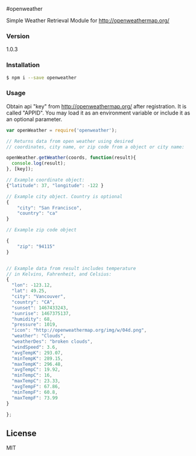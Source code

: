 #openweather

Simple Weather Retrieval Module for http://openweathermap.org/

### Version
1.0.3

### Installation
```sh
$ npm i --save openweather
```

### Usage
Obtain api "key" from http://openweathermap.org/ after registration. It is called "APPID". You may load it as an environment variable or include it as an optional parameter. 
```js
var openWeather = require('openweather');

// Returns data from open weather using desired 
// coordinates, city name, or zip code from a object or city name:

openWeather.getWeather(coords, function(result){
  console.log(result);
}, [key]);

// Example coordinate object:
{"latitude": 37, "longitude": -122 }

// Example city object. Country is optional  
{
    "city": "San Francisco",
    "country": "ca"
}

// Example zip code object

{
    "zip": "94115"
}


// Example data from result includes temperature 
// in Kelvins, Fahrenheit, and Celsius:
{
  "lon": -123.12,
  "lat": 49.25,
  "city": "Vancouver",
  "country": "CA",
  "sunset": 1467433243,
  "sunrise": 1467375137,
  "humidity": 68,
  "pressure": 1019,
  "icon": "http://openweathermap.org/img/w/04d.png",
  "weather": "Clouds",
  "weatherDes": "broken clouds",
  "windSpeed": 3.6,
  "avgTempK": 293.07,
  "minTempK": 289.15,
  "maxTempK": 296.48,
  "avgTempC": 19.92,
  "minTempC": 16,
  "maxTempC": 23.33,
  "avgTempF": 67.86,
  "minTempF": 60.8,
  "maxTempF": 73.99
}

};

```    

License
----
MIT